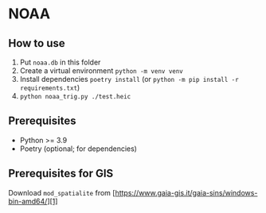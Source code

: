 # NOAA

## How to use

1. Put `noaa.db` in this folder
2. Create a virtual environment `python -m venv venv`
3. Install dependencies `poetry install` (or `python -m pip install -r requirements.txt`)
4. `python noaa_trig.py ./test.heic`

## Prerequisites

* Python >= 3.9
* Poetry (optional; for dependencies)

## Prerequisites for GIS

Download `mod_spatialite` from [https://www.gaia-gis.it/gaia-sins/windows-bin-amd64/][1]

[1]: https://www.gaia-gis.it/gaia-sins/windows-bin-amd64/
